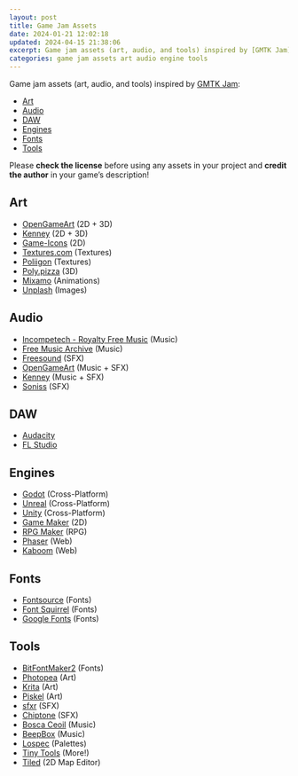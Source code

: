 ```yaml
---
layout: post
title: Game Jam Assets
date: 2024-01-21 12:02:18
updated: 2024-04-15 21:38:06
excerpt: Game jam assets (art, audio, and tools) inspired by [GMTK Jam](https://itch.io/jam/gmtk-jam-2022).
categories: game jam assets art audio engine tools
---
```


Game jam assets (art, audio, and tools) inspired by [GMTK Jam](https://itch.io/jam/gmtk-jam-2022):

- [Art](#art)
- [Audio](#audio)
- [DAW](#daw)
- [Engines](#engines)
- [Fonts](#fonts)
- [Tools](#tools)

Please **check the license** before using any assets in your project and **credit the author** in your game’s description!

## Art

- [OpenGameArt](https://opengameart.org/) (2D + 3D)
- [Kenney](https://www.kenney.nl/assets) (2D + 3D)
- [Game-Icons](https://game-icons.net/) (2D)
- [Textures.com](https://www.textures.com/) (Textures)
- [Poliigon](https://www.poliigon.com/search?credit=0) (Textures)
- [Poly.pizza](https://poly.pizza/) (3D)
- [Mixamo](https://www.mixamo.com/) (Animations)
- [Unplash](https://unsplash.com/) (Images)

## Audio

- [Incompetech - Royalty Free Music](https://incompetech.com/music/royalty-free/) (Music)
- [Free Music Archive](https://freemusicarchive.org/) (Music)
- [Freesound](https://freesound.org/) (SFX)
- [OpenGameArt](https://opengameart.org/) (Music + SFX)
- [Kenney](https://www.kenney.nl/assets?q=audio) (Music + SFX)
- [Soniss](https://sonniss.com/gameaudiogdc) (SFX)

## DAW

- [Audacity](https://www.audacityteam.org/)
- [FL Studio](https://www.image-line.com/)

## Engines

- [Godot](https://godotengine.org/) (Cross-Platform)
- [Unreal](https://www.unrealengine.com/) (Cross-Platform)
- [Unity](https://unity.com/) (Cross-Platform)
- [Game Maker](https://gamemaker.io/) (2D)
- [RPG Maker](https://www.rpgmakerweb.com/) (RPG)
- [Phaser](https://phaser.io/) (Web)
- [Kaboom](https://kaboomjs.com/) (Web)

## Fonts

- [Fontsource](https://github.com/fontsource/fontsource) (Fonts)
- [Font Squirrel](https://www.fontsquirrel.com/) (Fonts)
- [Google Fonts](https://fonts.google.com/) (Fonts)

## Tools

- [BitFontMaker2](https://www.pentacom.jp/pentacom/bitfontmaker2/) (Fonts)
- [Photopea](https://www.photopea.com/) (Art)
- [Krita](https://krita.org/) (Art)
- [Piskel](https://www.piskelapp.com/) (Art)
- [sfxr](https://www.drpetter.se/project_sfxr.html) (SFX)
- [Chiptone](https://sfbgames.itch.io/chiptone) (SFX)
- [Bosca Ceoil](https://boscaceoil.net/) (Music)
- [BeepBox](https://www.beepbox.co/) (Music)
- [Lospec](https://lospec.com/palette-list) (Palettes)
- [Tiny Tools](https://tinytools.directory/) (More!)
- [Tiled](https://www.mapeditor.org/) (2D Map Editor)
